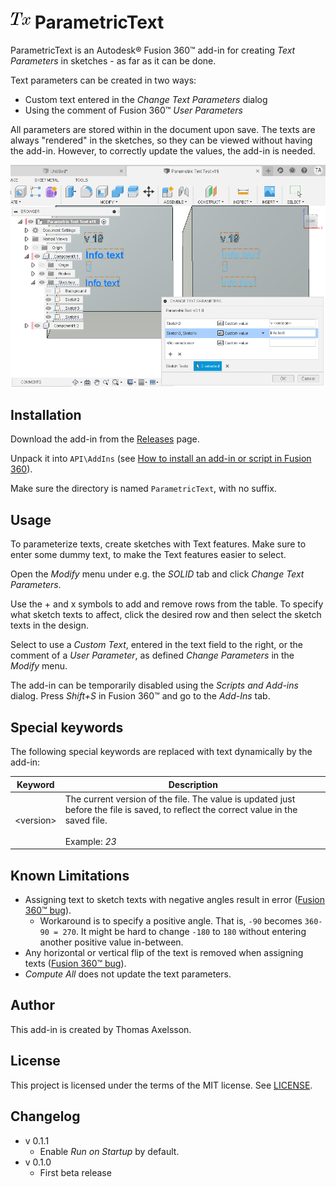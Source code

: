 # ![](resources/logo/32x32.png) ParametricText

ParametricText is an Autodesk® Fusion 360™ add-in for creating *Text Parameters* in sketches - as far as it can be done.

Text parameters can be created in two ways:

* Custom text entered in the *Change Text Parameters* dialog
* Using the comment of Fusion 360™ *User Parameters*

All parameters are stored within in the document upon save. The texts are always "rendered" in the sketches, so they can be viewed without having the add-in. However, to correctly update the values, the add-in is needed.

![Screenshot](screenshot.png)

## Installation
Download the add-in from the [Releases](https://github.com/thomasa88/ParametricText/releases) page.

Unpack it into `API\AddIns` (see [How to install an add-in or script in Fusion 360](https://knowledge.autodesk.com/support/fusion-360/troubleshooting/caas/sfdcarticles/sfdcarticles/How-to-install-an-ADD-IN-and-Script-in-Fusion-360.html)).

Make sure the directory is named `ParametricText`, with no suffix.

## Usage

To parameterize texts, create sketches with Text features. Make sure to enter some dummy text, to make the Text features easier to select.

Open the *Modify* menu under e.g. the *SOLID* tab and click *Change Text Parameters*.

Use the + and x symbols to add and remove rows from the table. To specify what sketch texts to affect, click the desired row and then select the sketch texts in the design.

Select to use a *Custom Text*, entered in the text field to the right, or the comment of a *User Parameter*, as defined *Change Parameters* in the *Modify* menu.

The add-in can be temporarily disabled using the *Scripts and Add-ins* dialog. Press *Shift+S* in Fusion 360™ and go to the *Add-Ins* tab.

## Special keywords

The following special keywords are replaced with text dynamically by the add-in:

| Keyword         | Description                                                  |
| --------------- | ------------------------------------------------------------ |
| &lt;version&gt; | The current version of the file. The value is updated just before the file is saved, to reflect the correct value in the saved file.<br /><br />Example: *23* |

## Known Limitations

* Assigning text to sketch texts with negative angles result in error ([Fusion 360™ bug](https://forums.autodesk.com/t5/fusion-360-api-and-scripts/bug-unable-to-modify-text-of-a-sketchtext-created-manually-with/m-p/9502107/highlight/true#M10086)).
  * Workaround is to specify a positive angle. That is, `-90` becomes `360-90 = 270`. It might be hard to change `-180` to `180` without entering another positive value in-between.
* Any horizontal or vertical flip of the text is removed when assigning texts ([Fusion 360™ bug](https://forums.autodesk.com/t5/fusion-360-api-and-scripts/sketchtext-object/m-p/8562981/highlight/true#M7276)).
* *Compute All* does not update the text parameters.

## Author

This add-in is created by Thomas Axelsson.

## License

This project is licensed under the terms of the MIT license. See [LICENSE](LICENSE).

## Changelog

* v 0.1.1
  * Enable *Run on Startup* by default.
* v 0.1.0
  * First beta release